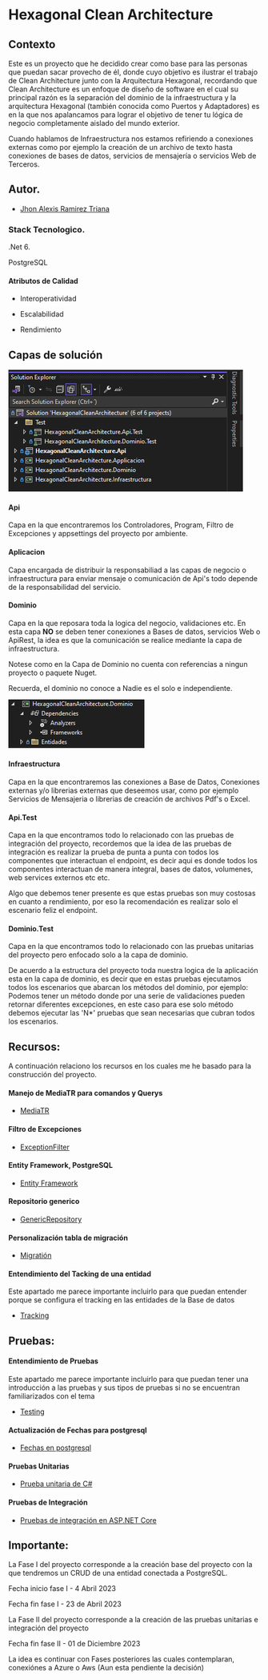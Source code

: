
# **Hexagonal Clean Architecture**

## Contexto

Este es un proyecto que he decidido crear como base para las personas que puedan sacar provecho de él, donde cuyo objetivo es ilustrar el trabajo de Clean Architecture junto con la Arquitectura Hexagonal, recordando que Clean Architecture es un enfoque de diseño de software en el cual su principal razón es la separación del dominio de la infraestructura y la arquitectura Hexagonal (también conocida como Puertos y Adaptadores) es en la que nos apalancamos para lograr el objetivo de tener tu lógica de negocio completamente aislado del mundo exterior.

Cuando hablamos de Infraestructura nos estamos refiriendo a conexiones externas como por ejemplo la creación de un archivo de texto hasta conexiones de bases de datos, servicios de mensajería o servicios Web de Terceros.

## **Autor.**

- [Jhon Alexis Ramirez Triana](www.linkedin.com/in/jaramirezt)

### **Stack Tecnologico.**

.Net 6.

PostgreSQL  

#### **Atributos de Calidad**

- Interoperatividad

- Escalabilidad

- Rendimiento

## **Capas de solución**

![Imagen](Imagenes/EstructuraProyecto.png)

#### **Api**

Capa en la que encontraremos los Controladores, Program, Filtro de Excepciones y appsettings del proyecto por ambiente.

#### **Aplicacion**

Capa encargada de distribuir la responsabiliad a las capas de negocio o infraestructura para enviar mensaje o comunicación de Api's todo depende de la responsabilidad del servicio.

#### **Dominio**

Capa en la que reposara toda la logica del negocio, validaciones etc. En esta capa **NO** se deben tener conexiones a Bases de datos, servicios Web o ApiRest, la idea es que la comunicación se realice mediante la capa de infraestructura.

Notese como en la Capa de Dominio no cuenta con referencias a ningun proyecto o paquete Nuget.

Recuerda, el dominio no conoce a Nadie es el solo e independiente.

![Imagen](Imagenes/EstructuraDominio.png)

#### **Infraestructura**

Capa en la que encontraremos las conexiones a Base de Datos, Conexiones externas y/o librerias externas que deseemos usar, como por ejemplo Servicios de Mensajeria o librerias de creación de archivos Pdf's o Excel.


#### **Api.Test**

Capa en la que encontramos todo lo relacionado con las pruebas de integración del proyecto, recordemos que la idea de las pruebas de integración es realizar la prueba de punta a punta con todos los componentes que interactuan el endpoint, es decir aqui es donde todos los componentes interactuan de manera integral, bases de datos, volumenes, web services externos etc etc.

Algo que debemos tener presente es que estas pruebas son muy costosas en cuanto a rendimiento, por eso la recomendación es realizar solo el escenario feliz el endpoint.

#### **Dominio.Test**

Capa en la que encontramos todo lo relacionado con las pruebas unitarias del proyecto pero enfocado solo a la capa de dominio.

De acuerdo a la estructura del proyecto toda nuestra logica de la aplicación esta en la capa de dominio, es decir que en estas pruebas ejecutamos todos los escenarios que abarcan los métodos del dominio, por ejemplo: Podemos tener un método donde por una serie de validaciones pueden retornar diferentes excepciones, en este caso para ese solo método debemos ejecutar las 'N*' pruebas que sean necesarias que cubran todos los escenarios.

## **Recursos:**

A continuación relaciono los recursos en los cuales me he basado para la construcción del proyecto.

#### **Manejo de MediaTR para comandos y Querys**
- [MediaTR](https://github.com/jbogard/MediatR)

#### **Filtro de Excepciones**
- [ExceptionFilter](https://nwb.one/blog/exception-filter-attribute-dotnet)

#### **Entity Framework, PostgreSQL**
- [Entity Framework](https://www.npgsql.org/efcore/)

#### **Repositorio generico**
- [GenericRepository](https://learn.microsoft.com/es-es/aspnet/mvc/overview/older-versions/getting-started-with-ef-5-using-mvc-4/implementing-the-repository-and-unit-of-work-patterns-in-an-asp-net-mvc-application#create-a-generic-repository)

#### **Personalización tabla de migración**
- [Migratión](https://learn.microsoft.com/en-us/ef/core/managing-schemas/migrations/history-table)


#### **Entendimiento del Tacking de una entidad**

Este apartado me parece importante incluirlo para que puedan entender porque se configura el tracking en las entidades de la Base de datos
- [Tracking](https://learn.microsoft.com/en-us/ef/core/querying/tracking)

## **Pruebas:**

#### **Entendimiento de Pruebas**

Este apartado me parece importante incluirlo para que puedan tener una introducción a las pruebas y sus tipos de pruebas si no se encuentran familiarizados con el tema
- [Testing](https://learn.microsoft.com/es-es/dotnet/core/testing/)

#### **Actualización de Fechas para postgresql**
- [Fechas en postgresql](https://www.npgsql.org/doc/types/datetime.html)

#### **Pruebas Unitarias**
- [Prueba unitaria de C#](https://learn.microsoft.com/es-es/dotnet/core/testing/unit-testing-with-dotnet-test)

#### **Pruebas de Integración**
- [Pruebas de integración en ASP.NET Core](https://learn.microsoft.com/es-es/aspnet/core/test/integration-tests?view=aspnetcore-6.0)

## **Importante:**

La Fase I del proyecto corresponde a la creación base del proyecto con la que tendremos un CRUD de una entidad conectada a PostgreSQL.

Fecha inicio fase I - 4 Abril 2023

Fecha fin fase I - 23 de Abril 2023


La Fase II del proyecto corresponde a la creación de las pruebas unitarias e integración del proyecto

Fecha fin fase II - 01 de Diciembre 2023

La idea es continuar con Fases posteriores las cuales contemplaran, conexiónes a Azure o Aws (Aun esta pendiente la decisión)